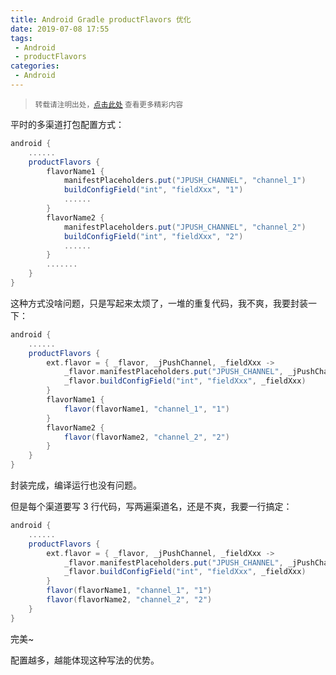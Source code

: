 ```yaml
---
title: Android Gradle productFlavors 优化
date: 2019-07-08 17:55
tags:
 - Android
 - productFlavors
categories:
 - Android
---
```


> <small>转载请注明出处，[点击此处](https://shichaohui.github.io/) 查看更多精彩内容</small>

平时的多渠道打包配置方式：

```groovy
android {
    ......
    productFlavors {
        flavorName1 {
            manifestPlaceholders.put("JPUSH_CHANNEL", "channel_1")
            buildConfigField("int", "fieldXxx", "1")
            ......
        }
        flavorName2 {
            manifestPlaceholders.put("JPUSH_CHANNEL", "channel_2")
            buildConfigField("int", "fieldXxx", "2")
            ......
        }
        .......
    }
}
```

这种方式没啥问题，只是写起来太烦了，一堆的重复代码，我不爽，我要封装一下：

```groovy
android {
    ......
    productFlavors {
        ext.flavor = { _flavor, _jPushChannel, _fieldXxx ->
            _flavor.manifestPlaceholders.put("JPUSH_CHANNEL", _jPushChannel)
            _flavor.buildConfigField("int", "fieldXxx", _fieldXxx)
        }
        flavorName1 {
            flavor(flavorName1, "channel_1", "1")
        }
        flavorName2 {
            flavor(flavorName2, "channel_2", "2")
        }
    }
}
```

封装完成，编译运行也没有问题。

但是每个渠道要写 3 行代码，写两遍渠道名，还是不爽，我要一行搞定：

```groovy
android {
    ......
    productFlavors {
        ext.flavor = { _flavor, _jPushChannel, _fieldXxx ->
            _flavor.manifestPlaceholders.put("JPUSH_CHANNEL", _jPushChannel)
            _flavor.buildConfigField("int", "fieldXxx", _fieldXxx)
        }
        flavor(flavorName1, "channel_1", "1")
        flavor(flavorName2, "channel_2", "2")
    }
}
```

完美~

配置越多，越能体现这种写法的优势。